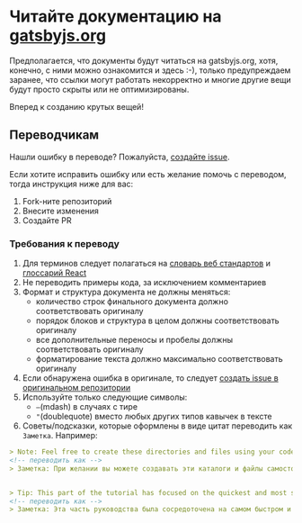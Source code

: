 # Читайте документацию на [gatsbyjs.org](https://www.gatsbyjs.org/docs)

Предполагается, что документы будут читаться на gatsbyjs.org, хотя, конечно, с ними можно ознакомится и здесь
:-), только предупреждаем заранее, что ссылки могут работать некорректно и многие другие вещи будут просто скрыты или
не оптимизированы.

Вперед к созданию крутых вещей!

## Переводчикам

Нашли ошибку в переводе? Пожалуйста, [создайте issue](https://github.com/gatsbyjs/gatsby-ru/issues/new).

Если хотите исправить ошибку или есть желание помочь с переводом, тогда инструкция ниже для вас:

1. Fork-ните репозиторий
2. Внесите изменения
3. Создайте PR

### Требования к переводу

1. Для терминов следует полагаться на [словарь веб стандартов](https://github.com/web-standards-ru/dictionary) и [глоссарий React](https://github.com/reactjs/ru.reactjs.org/blob/master/TRANSLATION.md#соглашение-по-переводу-глоссарий)
2. Не переводить примеры кода, за исключением комментариев
3. Формат и структура документа не должны меняться:
   - количество строк финального документа должно соответствовать оригиналу
   - порядок блоков и структура в целом должны соответствовать оригиналу
   - все дополнительные переносы и пробелы должны соответствовать оригиналу
   - форматирование текста должно максимально соответствовать оригиналу
4. Если обнаружена ошибка в оригинале, то следует [создать issue в оригинальном репозитории](https://github.com/gatsbyjs/gatsby/issues/new?template=bug_report.md)
5. Используйте только следующие символы:
   - `―`(mdash) в случаях с тире
   - `"`(doublequote) вместо любых других типов кавычек в тексте
6. Советы/подсказки, которые оформлены в виде цитат переводить как `Заметка`. Например:

```md
> Note: Feel free to create these directories and files using your code editor, if you'd prefer.
<!-- переводить как -->
> Заметка: При желании вы можете создавать эти каталоги и файлы самостоятельно или с помощью редактора.


> Tip: This part of the tutorial has focused on the quickest and most straightforward way to get...
<!-- переводить как -->
> Заметка: Эта часть руководства была сосредоточена на самом быстром и простом способе получить...
```
